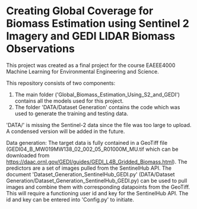 # Creating Global Coverage for Biomass Estimation using Sentinel 2 Imagery and GEDI LIDAR Biomass Observations

This project was created as a final project for the course EAEEE4000 Machine Learning for Environmental Engineering and Science.

This repository consists of two components:
   1. The main folder ('Global_Biomass_Estimation_Using_S2_and_GEDI') contains all the models used for this project.
   2. The folder 'DATA/Dataset Generation' contains the code which was used to generate the training and testing data. 

'DATA/' is missing the Sentinel-2 data since the file was too large to upload. A condensed version will be added in the future. 

Data generation:
The target data is fully contained in a GeoTiff file (GEDI04_B_MW019MW138_02_002_05_R01000M_MU.tif which can be downloaded from https://daac.ornl.gov/GEDI/guides/GEDI_L4B_Gridded_Biomass.html). The predictors are a set of images pulled from the SentinelHub API. The document 'Dataset_Generation_SentinelHub_GEDI.py' (DATA/Dataset Generation/Dataset_Generation_SentinelHub_GEDI.py) can be used to pull images and combine them with corresponding datapoints from the GeoTiff. This will require a functioning user id and key for the SentinelHub API. The id and key can be entered into 'Config.py' to initiate. 
